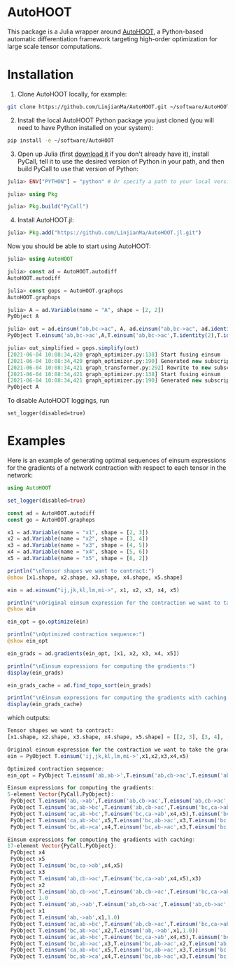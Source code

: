 # AutoHOOT

This package is a Julia wrapper around [AutoHOOT](https://github.com/LinjianMa/AutoHOOT), a Python-based automatic differentiation framework targeting high-order optimization for large scale tensor computations.

# Installation

1. Clone AutoHOOT locally, for example:
```bash
git clone https://github.com/LinjianMa/AutoHOOT.git ~/software/AutoHOOT
```
2. Install the local AutoHOOT Python package you just cloned (you will need to have Python installed on your system):
```bash
pip install -e ~/software/AutoHOOT
```
3. Open up Julia (first [download it](https://julialang.org/downloads/) if you don't already have it), install PyCall, tell it to use the desired version of Python in your path, and then build PyCall to use that version of Python:
```julia
julia> ENV["PYTHON"] = "python" # Or specify a path to your local version of Python

julia> using Pkg

julia> Pkg.build("PyCall")
```
4. Install AutoHOOT.jl:
```julia
julia> Pkg.add("https://github.com/LinjianMa/AutoHOOT.jl.git")
```

Now you should be able to start using AutoHOOT:
```julia
julia> using AutoHOOT

julia> const ad = AutoHOOT.autodiff
AutoHOOT.autodiff

julia> const gops = AutoHOOT.graphops
AutoHOOT.graphops

julia> A = ad.Variable(name = "A", shape = [2, 2])
PyObject A

julia> out = ad.einsum("ab,bc->ac", A, ad.einsum("ab,bc->ac", ad.identity(2), ad.identity(2)))
PyObject T.einsum('ab,bc->ac',A,T.einsum('ab,bc->ac',T.identity(2),T.identity(2)))

julia> out_simplified = gops.simplify(out)
[2021-06-04 10:08:34,420 graph_optimizer.py:138] Start fusing einsum
[2021-06-04 10:08:34,420 graph_optimizer.py:190] Generated new subscript: ab,bd,dc->ac
[2021-06-04 10:08:34,421 graph_transformer.py:292] Rewrite to new subscript: ab->ab
[2021-06-04 10:08:34,421 graph_optimizer.py:138] Start fusing einsum
[2021-06-04 10:08:34,421 graph_optimizer.py:190] Generated new subscript: ab->ab
PyObject A
```

To disable AutoHOOT loggings, run 
```
set_logger(disabled=true)
```

# Examples

Here is an example of generating optimal sequences of einsum expressions for the gradients of a network contraction with respect to each tensor in the network:
```julia
using AutoHOOT

set_logger(disabled=true)

const ad = AutoHOOT.autodiff
const go = AutoHOOT.graphops

x1 = ad.Variable(name = "x1", shape = [2, 3])
x2 = ad.Variable(name = "x2", shape = [3, 4])
x3 = ad.Variable(name = "x3", shape = [4, 5])
x4 = ad.Variable(name = "x4", shape = [5, 6])
x5 = ad.Variable(name = "x5", shape = [6, 2])

println("\nTensor shapes we want to contract:")
@show [x1.shape, x2.shape, x3.shape, x4.shape, x5.shape]

ein = ad.einsum("ij,jk,kl,lm,mi->", x1, x2, x3, x4, x5)

println("\nOriginal einsum expression for the contraction we want to take the gradient of:")
@show ein

ein_opt = go.optimize(ein)

println("\nOptimized contraction sequence:")
@show ein_opt

ein_grads = ad.gradients(ein_opt, [x1, x2, x3, x4, x5])

println("\nEinsum expressions for computing the gradients:")
display(ein_grads)

ein_grads_cache = ad.find_topo_sort(ein_grads)

println("\nEinsum expressions for computing the gradients with caching:")
display(ein_grads_cache)
```
which outputs:
```julia
Tensor shapes we want to contract:
[x1.shape, x2.shape, x3.shape, x4.shape, x5.shape] = [[2, 3], [3, 4], [4, 5], [5, 6], [6, 2]]

Original einsum expression for the contraction we want to take the gradient of:
ein = PyObject T.einsum('ij,jk,kl,lm,mi->',x1,x2,x3,x4,x5)

Optimized contraction sequence:
ein_opt = PyObject T.einsum('ab,ab->',T.einsum('ab,cb->ac',T.einsum('ab,cb->ac',T.einsum('bc,ca->ab',x4,x5),x3),x2),x1)

Einsum expressions for computing the gradients:
5-element Vector{PyCall.PyObject}:
 PyObject T.einsum('ab,->ab',T.einsum('ab,cb->ac',T.einsum('ab,cb->ac',T.einsum('bc,ca->ab',x4,x5),x3),x2),1.0)
 PyObject T.einsum('ac,ab->bc',T.einsum('ab,cb->ac',T.einsum('bc,ca->ab',x4,x5),x3),T.einsum('ab,->ab',x1,1.0))
 PyObject T.einsum('ac,ab->bc',T.einsum('bc,ca->ab',x4,x5),T.einsum('bc,ab->ac',x2,T.einsum('ab,->ab',x1,1.0)))
 PyObject T.einsum('ca,ab->bc',x5,T.einsum('bc,ab->ac',x3,T.einsum('bc,ab->ac',x2,T.einsum('ab,->ab',x1,1.0))))
 PyObject T.einsum('bc,ab->ca',x4,T.einsum('bc,ab->ac',x3,T.einsum('bc,ab->ac',x2,T.einsum('ab,->ab',x1,1.0))))

Einsum expressions for computing the gradients with caching:
17-element Vector{PyCall.PyObject}:
 PyObject x4
 PyObject x5
 PyObject T.einsum('bc,ca->ab',x4,x5)
 PyObject x3
 PyObject T.einsum('ab,cb->ac',T.einsum('bc,ca->ab',x4,x5),x3)
 PyObject x2
 PyObject T.einsum('ab,cb->ac',T.einsum('ab,cb->ac',T.einsum('bc,ca->ab',x4,x5),x3),x2)
 PyObject 1.0
 PyObject T.einsum('ab,->ab',T.einsum('ab,cb->ac',T.einsum('ab,cb->ac',T.einsum('bc,ca->ab',x4,x5),x3),x2),1.0)
 PyObject x1
 PyObject T.einsum('ab,->ab',x1,1.0)
 PyObject T.einsum('ac,ab->bc',T.einsum('ab,cb->ac',T.einsum('bc,ca->ab',x4,x5),x3),T.einsum('ab,->ab',x1,1.0))
 PyObject T.einsum('bc,ab->ac',x2,T.einsum('ab,->ab',x1,1.0))
 PyObject T.einsum('ac,ab->bc',T.einsum('bc,ca->ab',x4,x5),T.einsum('bc,ab->ac',x2,T.einsum('ab,->ab',x1,1.0)))
 PyObject T.einsum('bc,ab->ac',x3,T.einsum('bc,ab->ac',x2,T.einsum('ab,->ab',x1,1.0)))
 PyObject T.einsum('ca,ab->bc',x5,T.einsum('bc,ab->ac',x3,T.einsum('bc,ab->ac',x2,T.einsum('ab,->ab',x1,1.0))))
 PyObject T.einsum('bc,ab->ca',x4,T.einsum('bc,ab->ac',x3,T.einsum('bc,ab->ac',x2,T.einsum('ab,->ab',x1,1.0))))
```
